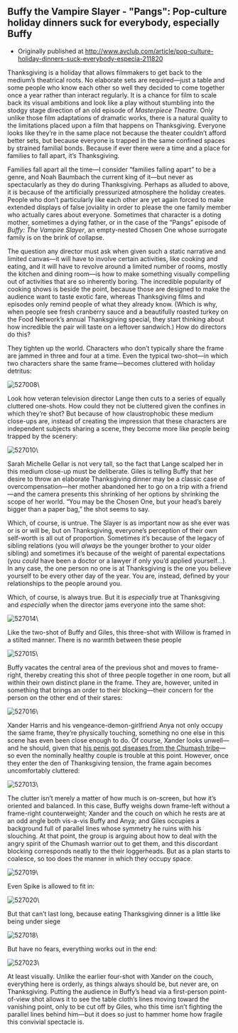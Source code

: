 ## Buffy the Vampire Slayer - "Pangs": Pop-culture holiday dinners suck for everybody, especially Buffy

 * Originally published at http://www.avclub.com/article/pop-culture-holiday-dinners-suck-everybody-especia-211820

Thanksgiving is a holiday that allows filmmakers to get back to the medium’s theatrical roots. No elaborate sets are required—just a table and some people who know each other so well they decided to come together once a year rather than interact regularly. It is a chance for film to scale back its visual ambitions and look like a play without stumbling into the stodgy stage direction of an old episode of *Masterpiece Theatre*. Only unlike those film adaptations of dramatic works, there is a natural quality to the limitations placed upon a film that happens on Thanksgiving. Everyone looks like they’re in the same place not because the theater couldn’t afford better sets, but because everyone is trapped in the same confined spaces by strained familial bonds. Because if ever there were a time and a place for families to fall apart, it’s Thanksgiving.

Families fall apart all the time—I consider “families falling apart” to be a genre, and Noah Baumbach the current king of it—but never as spectacularly as they do during Thanksgiving. Perhaps as alluded to above, it is because of the artificially pressurized atmosphere the holiday creates. People who don’t particularly like each other are yet again forced to make extended displays of false joviality in order to please the one family member who actually cares about everyone. Sometimes that character is a doting mother, sometimes a dying father, or in the case of the “Pangs” episode of *Buffy: The Vampire Slayer*, an empty-nested Chosen One whose surrogate family is on the brink of collapse.

The question any director must ask when given such a static narrative and limited canvas—it will have to involve certain activities, like cooking and eating, and it will have to revolve around a limited number of rooms, mostly the kitchen and dining room—is how to make something visually compelling out of activities that are so inherently boring. The incredible popularity of cooking shows is beside the point, because those are designed to make the audience want to taste exotic fare, whereas Thanksgiving films and episodes only remind people of what they already know. (Which is why, when people see fresh cranberry sauce and a beautifully roasted turkey on the Food Network’s annual Thanksgiving special, they start thinking about how incredible the pair will taste on a leftover sandwich.) How do directors do this?

They tighten up the world. Characters who don’t typically share the frame are jammed in three and four at a time. Even the typical two-shot—in which two characters share the same frame—becomes cluttered with holiday detritus:

![527008](images/tv/buffy-pangs/527008.jpg)\ 

Look how veteran television director Lange then cuts to a series of equally cluttered one-shots. How could they not be cluttered given the confines in which they’re shot? But because of how claustrophobic these medium close-ups are, instead of creating the impression that these characters are independent subjects sharing a scene, they become more like people being trapped by the scenery:

![527010](images/tv/buffy-pangs/527010.jpg)\ 

Sarah Michelle Gellar is not very tall, so the fact that Lange scalped her in this medium close-up must be deliberate. Giles is telling Buffy that her desire to throw an elaborate Thanksgiving dinner may be a classic case of overcompensation—her mother abandoned her to go on a trip with a friend—and the camera presents this shrinking of her options by shrinking the scope of her world. “You may be the Chosen One, but your head’s barely bigger than a paper bag,” the shot seems to say.

Which, of course, is untrue. The Slayer is as important now as she ever was or is or will be, but on Thanksgiving, everyone’s perception of their own self-worth is all out of proportion. Sometimes it’s because of the legacy of sibling relations (you will *always* be the younger brother to your older sibling) and sometimes it’s because of the weight of parental expectations (you *could* have been a doctor or a lawyer if only you’d applied yourself...). In any case, the one person no one is at Thanksgiving is the one you believe yourself to be every other day of the year. You are, instead, defined by your relationships to the people around you.

Which, of course, is always true. But it is *especially* true at Thanksgiving and *especially* when the director jams everyone into the same shot:

![527014](images/tv/buffy-pangs/527014.jpg)\ 

Like the two-shot of Buffy and Giles, this three-shot with Willow is framed in a stilted manner. There is no warmth between these people

![527015](images/tv/buffy-pangs/527015.jpg)\ 

Buffy vacates the central area of the previous shot and moves to frame-right, thereby creating this shot of three people together in one room, but all within their own distinct plane in the frame. They are, however, united in something that brings an order to their blocking—their concern for the person on the other end of their stares:

![527016](images/tv/buffy-pangs/527016.jpg)\ 

Xander Harris and his vengeance-demon-girlfriend Anya not only occupy the same frame, they’re physically touching, something no one else in this scene has even been close enough to do. Of course, Xander looks unwell—and he should, given that [his penis got diseases from the Chumash tribe](http://youtu.be/3lrznG3s5yU)—so even the nominally healthy couple is trouble at this point. However, once they enter the den of Thanksgiving tension, the frame again becomes uncomfortably cluttered:

![527013](images/tv/buffy-pangs/527013.jpg)\ 

The clutter isn’t merely a matter of how much is on-screen, but how it’s oriented and balanced. In this case, Buffy weighs down frame-left without a frame-right counterweight; Xander and the couch on which he rests are at an odd angle both vis-a-vis Buffy and Anya; and Giles occupies a background full of parallel lines whose symmetry he ruins with his slouching. At that point, the group is arguing about how to deal with the angry spirit of the Chumash warrior out to get them, and this discordant blocking corresponds neatly to the their loggerheads. But as a plan starts to coalesce, so too does the manner in which they occupy space.

![527019](images/tv/buffy-pangs/527019.jpg)\ 

Even Spike is allowed to fit in:

![527020](images/tv/buffy-pangs/527020.jpg)\ 

But that can’t last long, because eating Thanksgiving dinner is a little like being under siege

![527018](images/tv/buffy-pangs/527018.jpg)\ 

But have no fears, everything works out in the end:

![527023](images/tv/buffy-pangs/527023.jpg)\ 

At least visually. Unlike the earlier four-shot with Xander on the couch, everything here is orderly, as things always should be, but never are, on Thanksgiving. Putting the audience in Buffy’s head via a first-person point-of-view shot allows it to see the table cloth’s lines moving toward the vanishing point, only to be cut off by Giles, who this time isn’t fighting the parallel lines behind him—but it does so just to hammer home how fragile this convivial spectacle is.
